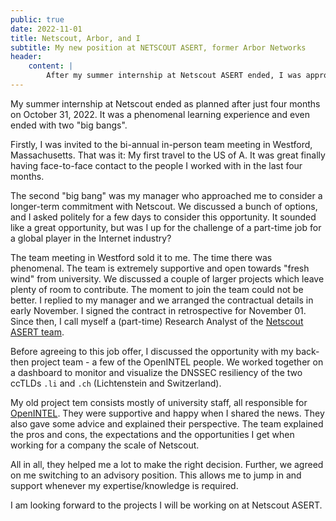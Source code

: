 ```yaml
---
public: true
date: 2022-11-01
title: Netscout, Arbor, and I
subtitle: My new position at NETSCOUT ASERT, former Arbor Networks
header:
    content: |
        After my summer internship at Netscout ASERT ended, I was approached to consider a longer-term commitment with the ASERT (former Arbor Networks) team. After thinking through this offer, I decided to agree to this opportunity. In early November, we arranged the contract details and I signed in restrospect for November 01. Since then, I am a research analyst in part-time. I support the ASERT team which is mainly focussed on identifying and mitigating the DDoS threat on the Internet.
---
```


My summer internship at Netscout ended as planned after just four months on October 31, 2022. It was a phenomenal learning experience and even ended with two "big bangs".

Firstly, I was invited to the bi-annual in-person team meeting in Westford, Massachusetts. That was it: My first travel to the US of A. It was great finally having face-to-face contact to the people I worked with in the last four months.

The second "big bang" was my manager who approached me to consider a longer-term commitment with Netscout. We discussed a bunch of options, and I asked politely for a few days to consider this opportunity. It sounded like a great opportunity, but was I up for the challenge of a part-time job for a global player in the Internet industry?

The team meeting in Westford sold it to me. The time there was phenomenal. The team is extremely supportive and open towards "fresh wind" from university. We discussed a couple of larger projects which leave plenty of room to contribute. The moment to join the team could not be better. I replied to my manager and we arranged the contractual details in early November. I signed the contract in retrospective for November 01. Since then, I call myself a (part-time) Research Analyst of the [Netscout ASERT team](https://www.netscout.com/asert).

Before agreeing to this job offer, I discussed the opportunity with my back-then project team - a few of the OpenINTEL people. We worked together on a dashboard to monitor and visualize the DNSSEC resiliency of the two ccTLDs `.li` and `.ch` (Lichtenstein and Switzerland).

My old project tem consists mostly of university staff, all responsible for [OpenINTEL](https://openintel.nl/). They were supportive and happy when I shared the news. They also gave some advice and explained their perspective. The team explained the pros and cons, the expectations and the opportunities I get when working for a company the scale of Netscout.

All in all, they helped me a lot to make the right decision. Further, we agreed on me switching to an advisory position. This allows me to jump in and support whenever my expertise/knowledge is required.

I am looking forward to the projects I will be working on at Netscout ASERT.
